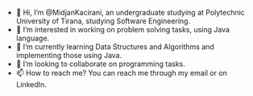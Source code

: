 - 👋 Hi, I’m @MidjanKacirani, an undergraduate studying at Polytechnic University of Tirana, studying Software Engineering.
- 👀 I’m interested in working on problem solving tasks, using Java language.
- 🌱 I’m currently learning Data Structures and Algorithms and implementing those using Java.
- 💞️ I’m looking to collaborate on programming tasks.
- 📫 How to reach me? You can reach me through my email or on LinkedIn.

<!---
MidjanKacirani/MidjanKacirani is a ✨ special ✨ repository because its `README.md` (this file) appears on your GitHub profile.
You can click the Preview link to take a look at your changes.
--->
